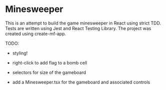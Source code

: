 # Minesweeper

This is an attempt to build the game minesweeper in React using strict TDD. Tests are written using Jest and React Testing Library. The project was created using create-mf-app.

TODO:

- styling!
- right-click to add flag to a bomb cell

- selectors for size of the gameboard
- add a Minesweeper.tsx for the gameboard and associated controls
